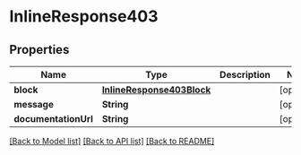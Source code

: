 # InlineResponse403

## Properties
Name | Type | Description | Notes
------------ | ------------- | ------------- | -------------
**block** | [**InlineResponse403Block**](InlineResponse403Block.md) |  | [optional] 
**message** | **String** |  | [optional] 
**documentationUrl** | **String** |  | [optional] 

[[Back to Model list]](../README.md#documentation-for-models) [[Back to API list]](../README.md#documentation-for-api-endpoints) [[Back to README]](../README.md)


